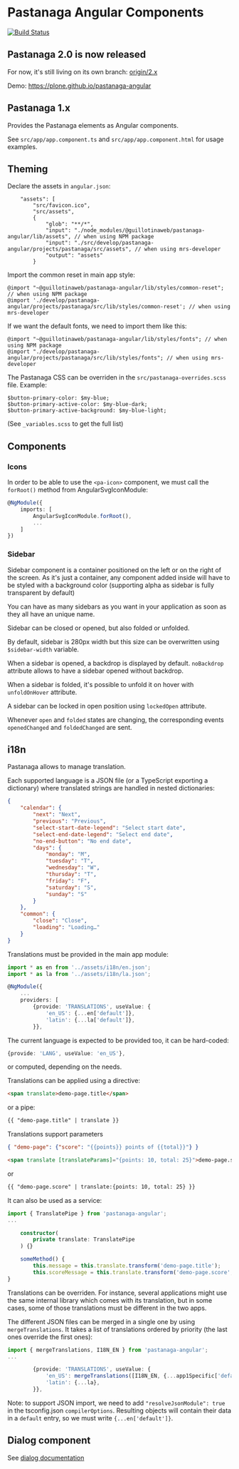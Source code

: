 # Pastanaga Angular Components

[![Build Status](https://travis-ci.com/plone/pastanaga-angular.svg?branch=master)](https://travis-ci.com/plone/pastanaga-angular)

## Pastanaga 2.0 is now released
For now, it's still living on its own branch: [origin/2.x](https://github.com/plone/pastanaga-angular/tree/2.x)

Demo:
https://plone.github.io/pastanaga-angular

## Pastanaga 1.x

Provides the Pastanaga elements as Angular components.

See `src/app/app.component.ts` and `src/app/app.component.html` for usage examples.

## Theming

Declare the assets in `angular.json`:

```
    "assets": [
        "src/favicon.ico",
        "src/assets",
        {
            "glob": "**/*",
            "input": "./node_modules/@guillotinaweb/pastanaga-angular/lib/assets", // when using NPM package
            "input": "./src/develop/pastanaga-angular/projects/pastanaga/src/assets", // when using mrs-developer
            "output": "assets"
        }
```
Import the common reset in main app style:

```
@import "~@guillotinaweb/pastanaga-angular/lib/styles/common-reset"; // when using NPM package
@import './develop/pastanaga-angular/projects/pastanaga/src/lib/styles/common-reset'; // when using mrs-developer
```

If we want the default fonts, we need to import them like this:

```
@import "~@guillotinaweb/pastanaga-angular/lib/styles/fonts"; // when using NPM package
@import "./develop/pastanaga-angular/projects/pastanaga/src/lib/styles/fonts"; // when using mrs-developer
```

The Pastanaga CSS can be overriden in the `src/pastanaga-overrides.scss` file. Example:

```
$button-primary-color: $my-blue;
$button-primary-active-color: $my-blue-dark;
$button-primary-active-background: $my-blue-light;
```

(See `_variables.scss` to get the full list)

## Components

### Icons

In order to be able to use the `<pa-icon>` component, we must call the `forRoot()` method from AngularSvgIconModule:

```typescript
@NgModule({
    imports: [
        AngularSvgIconModule.forRoot(),
        ...
    ]
})
```

### Sidebar

Sidebar component is a container positioned on the left or on the right of the screen.
As it's just a container, any component added inside will have to be styled with a background color (supporting alpha as sidebar is fully transparent by default)

You can have as many sidebars as you want in your application as soon as they all have an unique name.

Sidebar can be closed or opened, but also folded or unfolded.

By default, sidebar is 280px width but this size can be overwritten using `$sidebar-width` variable.

When a sidebar is opened, a backdrop is displayed by default. `noBackdrop` attribute allows to have a sidebar opened without backdrop.

When a sidebar is folded, it's possible to unfold it on hover with `unfoldOnHover` attribute.

A sidebar can be locked in open position using `lockedOpen` attribute.

Whenever `open` and `folded` states are changing, the corresponding events `openedChanged` and `foldedChanged` are sent.

## i18n

Pastanaga allows to manage translation.

Each supported language is a JSON file (or a TypeScript exporting a dictionary) where translated strings are handled in nested dictionaries:
```json
{
    "calendar": {
        "next": "Next",
        "previous": "Previous",
        "select-start-date-legend": "Select start date",
        "select-end-date-legend": "Select end date",
        "no-end-button": "No end date",
        "days": {
            "monday": "M",
            "tuesday": "T",
            "wednesday": "W",
            "thursday": "T",
            "friday": "F",
            "saturday": "S",
            "sunday": "S"
        }
    },
    "common": {
        "close": "Close",
        "loading": "Loading…"
    }
}
```

Translations must be provided in the main app module:
```typescript
import * as en from '../assets/i18n/en.json';
import * as la from '../assets/i18n/la.json';

@NgModule({
    ...
    providers: [
        {provide: 'TRANSLATIONS', useValue: {
            'en_US': {...en['default']},
            'latin': {...la['default']},
        }},
```

The current language is expected to be provided too, it can be hard-coded:
```typescript
{provide: 'LANG', useValue: 'en_US'},
```
or computed, depending on the needs.

Translations can be applied using a directive:
```html
<span translate>demo-page.title</span>
```
or a pipe:
```html
{{ "demo-page.title" | translate }}
```

Translations support parameters
```json
{ "demo-page": {"score": "{{points}} points of {{total}}"} }
```

```html
<span translate [translateParams]="{points: 10, total: 25}">demo-page.score</span>
```
or
```html
{{ "demo-page.score" | translate:{points: 10, total: 25} }}
```

It can also be used as a service:
```typescript
import { TranslatePipe } from 'pastanaga-angular';
...

    constructor(
        private translate: TranslatePipe
    ) {}

    someMethod() {
        this.message = this.translate.transform('demo-page.title');
        this.scoreMessage = this.translate.transform('demo-page.score', {points: 10, total: 25});
}
```

Translations can be overriden. For instance, several applications might use the same internal library which comes with its translation, but in some cases, some of those translations must be different in the two apps.

The different JSON files can be merged in a single one by using `mergeTranslations`. It takes a list of translations ordered by priority (the last ones override the first ones):

```typescript
import { mergeTranslations, I18N_EN } from 'pastanaga-angular';
...

        {provide: 'TRANSLATIONS', useValue: {
            'en_US': mergeTranslations([I18N_EN, {...app1Specific['default']}]),
            'latin': {...la},
        }},
```

Note: to support JSON import, we need to add `"resolveJsonModule": true` in the tsconfig.json `compilerOptions`. Resulting objects will contain their data in a `default` entry, so we must write `{...en['default']}`.

## Dialog component

See [dialog documentation](./src/develop/pastanaga-angular/projects/pastanaga/src/lib/dialog/README.md)
